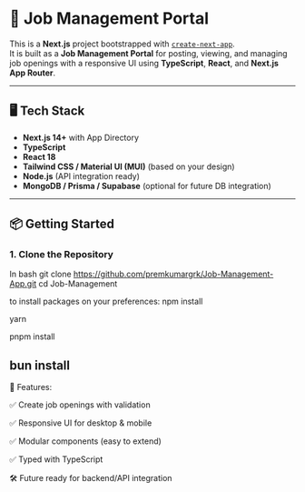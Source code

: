 # 🚀 Job Management Portal

This is a **Next.js** project bootstrapped with [`create-next-app`](https://nextjs.org/docs/app/api-reference/cli/create-next-app).  
It is built as a **Job Management Portal** for posting, viewing, and managing job openings with a responsive UI using **TypeScript**, **React**, and **Next.js App Router**.

---

## 🖥️ Tech Stack

- **Next.js 14+** with App Directory
- **TypeScript**
- **React 18**
- **Tailwind CSS / Material UI (MUI)** (based on your design)
- **Node.js** (API integration ready)
- **MongoDB / Prisma / Supabase** (optional for future DB integration)

---

## 📦 Getting Started

### 1. Clone the Repository

In bash
git clone https://github.com/premkumargrk/Job-Management-App.git
cd Job-Management

to install packages on your preferences:
npm install

yarn

pnpm install

bun install
---
📄 Features:

✅ Create job openings with validation

✅ Responsive UI for desktop & mobile

✅ Modular components (easy to extend)

✅ Typed with TypeScript

🛠️ Future ready for backend/API integration

